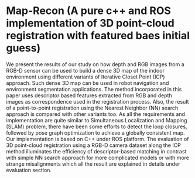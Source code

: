 # Map-Recon (A pure c++ and ROS implementation of 3D point-cloud registration with featured baes initial guess)

We present the results of our study on how depth and RGB images from a RGB-D sensor can be used to build a dense 3D map of the indoor environment using different variants of Iterative Closet Point (ICP) approach. Such dense 3D map can be used in robot navigation and environment segmentation applications. The method incorporated in this paper uses descriptor based features extracted from RGB and depth images as correspondence used in the registration process. Also, the result of a point-to-point registration using the Nearest Neighbor (NN) search approach is compared with other variants too. As all the requirements and implementation are quite similar to Simultaneous Localization and Mapping (SLAM) problem, there have been some efforts to detect the loop closures, followed by pose graph optimization to achieve a globally consistent map. Our implementation is based on C++ under ROS platform. The evaluation of 3D point-cloud registration using a RGB-D camera dataset along the ICP method illuminates the efficiency of descriptor-based matching in contrast with simple NN search approach for more complicated models or with more strange misalignments which all the result are explained in details under evaluation section.